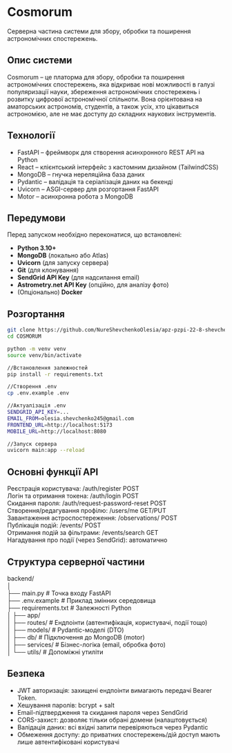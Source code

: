 # Cosmorum  

Серверна частина системи для збору, обробки та поширення астрономічних спостережень.

## Опис системи

Cosmorum – це платорма для збору, обробки та поширення астрономічних спостережень, яка відкриває нові можливості в галузі популяризації науки, збереження астрономічних спостережень і розвитку цифрової астрономічної спільноти. Вона орієнтована на аматорських астрономів, студентів, а також усіх, хто цікавиться астрономією, але не має доступу до складних наукових інструментів. 

## Технології

-	FastAPI – фреймворк для створення асинхронного REST API на Python
-	React – клієнтський інтерфейс з кастомним дизайном (TailwindCSS)
-	MongoDB – гнучка нереляційна база даних
-	Pydantic – валідація та серіалізація даних на бекенді
-	Uvicorn – ASGI-сервер для розгортання FastAPI
-	Motor – асинхронна робота з MongoDB

## Передумови

Перед запуском необхідно переконатися, що встановлені:
- **Python 3.10+**
- **MongoDB** (локально або Atlas)
- **Uvicorn** (для запуску сервера)
- **Git** (для клонування)
- **SendGrid API Key** (для надсилання email)
- **Astrometry.net API Key** (опційно, для аналізу фото)
- (Опціонально) **Docker**

## Розгортання

```bash
git clone https://github.com/NureShevchenkoOlesia/apz-pzpi-22-8-shevchenko-olesia/tree/53669c18ac15bacbbf1695a691dea7f950500468/Lab5/pzpi-22-8-shevchenko-olesia-lab5/Server 
cd COSMORUM

python -m venv venv
source venv/bin/activate

//Встановлення залежностей
pip install -r requirements.txt

//Створення .env
cp .env.example .env

//Актуалізація .env
SENDGRID_API_KEY=...
EMAIL_FROM=olesia.shevchenko245@gmail.com
FRONTEND_URL=http://localhost:5173
MOBILE_URL=http://localhost:8080

//Запуск сервера
uvicorn main:app --reload
```

## Основні функції API  
  
Реєстрація користувача:	/auth/register	POST  
Логін та отримання токена:	/auth/login	POST  
Скидання пароля:	/auth/request-password-reset	POST  
Створення/редагування профілю:	/users/me	GET/PUT  
Завантаження астроспостереження:	/observations/	POST  
Публікація подій:	/events/	POST  
Отримання подій за фільтрами:	/events/search	GET  
Нагадування про події (через SendGrid):	автоматично  

## Структура серверної частини

backend/  
│  
├── main.py               # Точка входу FastAPI  
├── .env.example          # Приклад змінних середовища  
├── requirements.txt      # Залежності Python  
│
├── app/  
│   ├── routes/           # Ендпоінти (автентифікація, користувачі, події тощо)  
│   ├── models/           # Pydantic-моделі (DTO)  
│   ├── db/               # Підключення до MongoDB (motor)  
│   ├── services/         # Бізнес-логіка (email, обробка фото)  
│   └── utils/            # Допоміжні утиліти  


## Безпека

- JWT авторизація: захищені ендпоінти вимагають передачі Bearer Token.
- Хешування паролів: bcrypt + salt
- Email-підтвердження та скидання пароля через SendGrid
- CORS-захист: дозволяє тільки обрані домени (налаштовується)
- Валідація даних: всі вхідні запити перевіряються через Pydantic
- Обмеження доступу: до приватних спостережень/дій доступ мають лише автентифіковані користувачі
